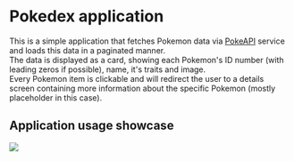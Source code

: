 # Pokedex application

This is a simple application that fetches Pokemon data via [PokeAPI](https://pokeapi.co/) service and loads this data in a paginated manner.<BR/>
The data is displayed as a card, showing each Pokemon's ID number (with leading zeros if possible), name, it's traits and image.<BR/>
Every Pokemon item is clickable and will redirect the user to a details screen containing more information about the specific Pokemon (mostly placeholder in this case).<BR/>

## Application usage showcase
![](https://github.com/hrabejan/pokedex/tree/master/showcase/showcase.gif)
